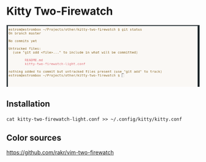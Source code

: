 # Kitty Two-Firewatch

![light_preview](screenshots/light.png)

## Installation

`cat kitty-two-firewatch-light.conf >> ~/.config/kitty/kitty.conf`

## Color sources

https://github.com/rakr/vim-two-firewatch

